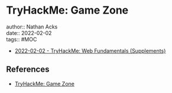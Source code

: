 # TryHackMe: Game Zone

author:: Nathan Acks  
date:: 2022-02-02  
tags:: #MOC

* [2022-02-02 - TryHackMe: Web Fundamentals (Supplements)](../log/2022-02-02-tryhackme-web-fundamentals-supplements.md)

## References

* [TryHackMe: Game Zone](https://tryhackme.com/room/gamezone)
